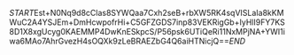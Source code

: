 $START$Est+N0Nq9d8cClas8SYWQaa7Cxh2seB+rbXW5RK4sqVISLaIa8kKMWuC2A4YSJEm+DmHcwpofrHi+C5GFZGDS7inp83VEKRigGb+IyHlI9FY7KS8D1X8xgUcyg0KAEMMP4DwKnESkpcS/P56psk6UTiQeRi11NxMPjNA+YWI1iwa6MAo7AhrGvezH4sOQXk9zLeBRAEZbG4Q6aiHTNicjQ==$END$